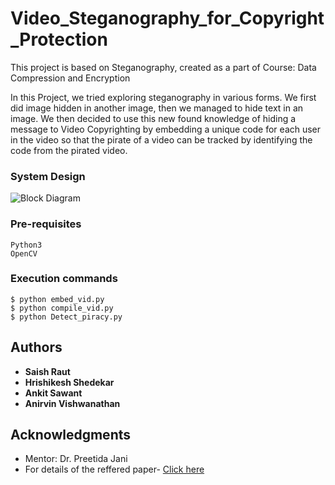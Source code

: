 # Video_Steganography_for_Copyright_Protection
This project is based on Steganography, created as a part of Course: Data Compression and Encryption 

In this Project, we tried exploring steganography in
various forms. We first did image hidden in another image, then
we managed to hide text in an image. We then decided to use this
new found knowledge of hiding a message to Video Copyrighting
by embedding a unique code for each user in the video so that
the pirate of a video can be tracked by identifying the code from
the pirated video.

### System Design
![Block Diagram](/Video_Steganography_for_Copyright_Protection/Data/index.png)

### Pre-requisites
```
Python3
OpenCV
```
### Execution commands
```
$ python embed_vid.py 
$ python compile_vid.py
$ python Detect_piracy.py
```

## Authors

* **Saish Raut**
* **Hrishikesh Shedekar** 
* **Ankit Sawant** 
* **Anirvin Vishwanathan** 

## Acknowledgments

* Mentor: Dr. Preetida Jani
* For details of the reffered paper- [Click here](http://iasir.net/AIJRSTEMpapers/AIJRSTEM15-542.pdf) 
